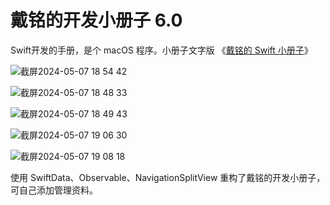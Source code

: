 # 戴铭的开发小册子 6.0

Swift开发的手册，是个 macOS 程序。小册子文字版 《[戴铭的 Swift 小册子](https://ming1016.github.io/2021/11/23/daiming-swift-pamphlet/)》

![截屏2024-05-07 18 54 42](https://github.com/ming1016/SwiftPamphletApp/assets/251980/9514574b-0f20-4ff5-848c-9b5130f03b81)

![截屏2024-05-07 18 48 33](https://github.com/ming1016/SwiftPamphletApp/assets/251980/f748a32d-7f4d-4327-a4b5-97a65ca754ec)

![截屏2024-05-07 18 49 43](https://github.com/ming1016/SwiftPamphletApp/assets/251980/bb147ab7-5cbc-4263-a023-b924054a0f4b)

![截屏2024-05-07 19 06 30](https://github.com/ming1016/SwiftPamphletApp/assets/251980/f590cbe5-8a94-41e3-8260-6492e3acf46e)

![截屏2024-05-07 19 08 18](https://github.com/ming1016/SwiftPamphletApp/assets/251980/89b34786-44b1-4fcd-bdf6-8ad92ea80d4e)


使用 SwiftData、Observable、NavigationSplitView 重构了戴铭的开发小册子，可自己添加管理资料。




